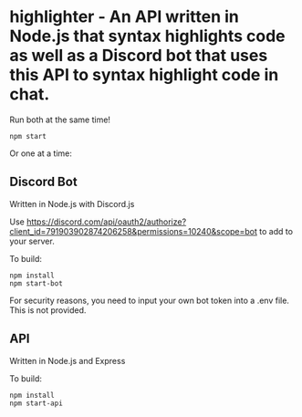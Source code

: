 # highlighter - An API written in Node.js that syntax highlights code as well as a Discord bot that uses this API to syntax highlight code in chat.

Run both at the same time!
```
npm start
```

Or one at a time:

## Discord Bot

Written in Node.js with Discord.js

Use https://discord.com/api/oauth2/authorize?client_id=791903902874206258&permissions=10240&scope=bot to add to your server.

To build: 
```
npm install
npm start-bot
```
For security reasons, you need to input your own bot token into a .env file. This is not provided.


## API

Written in Node.js and Express

To build: 
```
npm install
npm start-api
```
